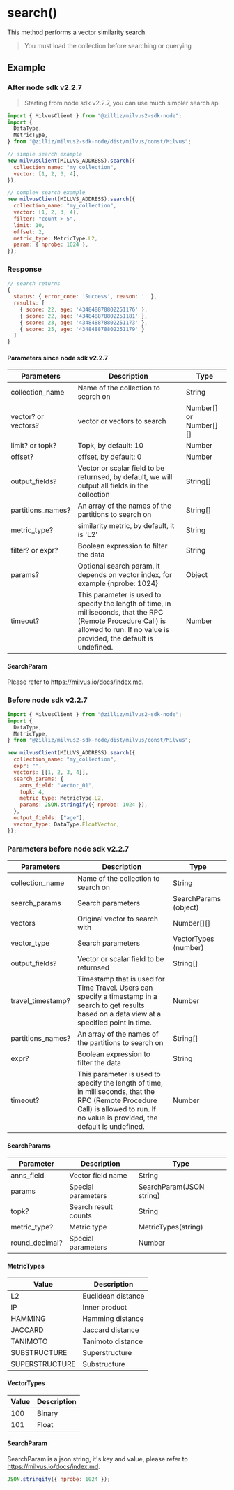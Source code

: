 # search()

This method performs a vector similarity search.

> You must load the collection before searching or querying

## Example

### After node sdk v2.2.7

> Starting from node sdk v2.2.7, you can use much simpler search api

```javascript
import { MilvusClient } from "@zilliz/milvus2-sdk-node";
import {
  DataType,
  MetricType,
} from "@zilliz/milvus2-sdk-node/dist/milvus/const/Milvus";

// simple search example
new milvusClient(MILUVS_ADDRESS).search({
  collection_name: "my_collection",
  vector: [1, 2, 3, 4],
});

// complex search example
new milvusClient(MILUVS_ADDRESS).search({
  collection_name: "my_collection",
  vector: [1, 2, 3, 4],
  filter: "count > 5",
  limit: 10,
  offset: 2,
  metric_type: MetricType.L2,
  param: { nprobe: 1024 },
});
```

### Response

```javascript
// search returns
{
  status: { error_code: 'Success', reason: '' },
  results: [
    { score: 22, age: '434848878802251176' },
    { score: 22, age: '434848878802251181' },
    { score: 23, age: '434848878802251173' },
    { score: 25, age: '434848878802251179' }
  ]
}
```

#### Parameters since node sdk v2.2.7

| Parameters          | Description                                                                                                                                                                       | Type                   |
| ------------------- | --------------------------------------------------------------------------------------------------------------------------------------------------------------------------------- | ---------------------- |
| collection_name     | Name of the collection to search on                                                                                                                                               | String                 |
| vector? or vectors? | vector or vectors to search                                                                                                                                                       | Number[] or Number[][] |
| limit? or topk?     | Topk, by default: 10                                                                                                                                                              | Number                 |
| offset?             | offset, by default: 0                                                                                                                                                             | Number                 |
| output_fields?      | Vector or scalar field to be returnsed, by default, we will output all fields in the collection                                                                                   | String[]               |
| partitions_names?   | An array of the names of the partitions to search on                                                                                                                              | String[]               |
| metric_type?        | similarity metric, by default, it is 'L2'                                                                                                                                         | String                 |
| filter? or expr?    | Boolean expression to filter the data                                                                                                                                             | String                 |
| params?             | Optional search param, it depends on vector index, for example {nprobe: 1024}                                                                                                     | Object                 |
| timeout?            | This parameter is used to specify the length of time, in milliseconds, that the RPC (Remote Procedure Call) is allowed to run. If no value is provided, the default is undefined. | Number                 |

#### SearchParam

Please refer to https://milvus.io/docs/index.md.

### Before node sdk v2.2.7

```javascript
import { MilvusClient } from "@zilliz/milvus2-sdk-node";
import {
  DataType,
  MetricType,
} from "@zilliz/milvus2-sdk-node/dist/milvus/const/Milvus";

new milvusClient(MILUVS_ADDRESS).search({
  collection_name: "my_collection",
  expr: "",
  vectors: [[1, 2, 3, 4]],
  search_params: {
    anns_field: "vector_01",
    topk: 4,
    metric_type: MetricType.L2,
    params: JSON.stringify({ nprobe: 1024 }),
  },
  output_fields: ["age"],
  vector_type: DataType.FloatVector,
});
```

### Parameters before node sdk v2.2.7

| Parameters        | Description                                                                                                                                                                       | Type                  |
| ----------------- | --------------------------------------------------------------------------------------------------------------------------------------------------------------------------------- | --------------------- |
| collection_name   | Name of the collection to search on                                                                                                                                               | String                |
| search_params     | Search parameters                                                                                                                                                                 | SearchParams (object) |
| vectors           | Original vector to search with                                                                                                                                                    | Number[][]            |
| vector_type       | Search parameters                                                                                                                                                                 | VectorTypes (number)  |
| output_fields?    | Vector or scalar field to be returnsed                                                                                                                                            | String[]              |
| travel_timestamp? | Timestamp that is used for Time Travel. Users can specify a timestamp in a search to get results based on a data view at a specified point in time.                               | Number                |
| partitions_names? | An array of the names of the partitions to search on                                                                                                                              | String[]              |
| expr?             | Boolean expression to filter the data                                                                                                                                             | String                |
| timeout?          | This parameter is used to specify the length of time, in milliseconds, that the RPC (Remote Procedure Call) is allowed to run. If no value is provided, the default is undefined. | Number                |

#### SearchParams

| Parameter      | Description          | Type                     |
| -------------- | -------------------- | ------------------------ |
| anns_field     | Vector field name    | String                   |
| params         | Special parameters   | SearchParam(JSON string) |
| topk?          | Search result counts | String                   |
| metric_type?   | Metric type          | MetricTypes(string)      |
| round_decimal? | Special parameters   | Number                   |

#### MetricTypes

| Value          | Description        |
| -------------- | ------------------ |
| L2             | Euclidean distance |
| IP             | Inner product      |
| HAMMING        | Hamming distance   |
| JACCARD        | Jaccard distance   |
| TANIMOTO       | Tanimoto distance  |
| SUBSTRUCTURE   | Superstructure     |
| SUPERSTRUCTURE | Substructure       |

#### VectorTypes

| Value | Description |
| ----- | ----------- |
| 100   | Binary      |
| 101   | Float       |

#### SearchParam

SearchParam is a json string, it's key and value, please refer to https://milvus.io/docs/index.md.

```javascript
JSON.stringify({ nprobe: 1024 });
```
